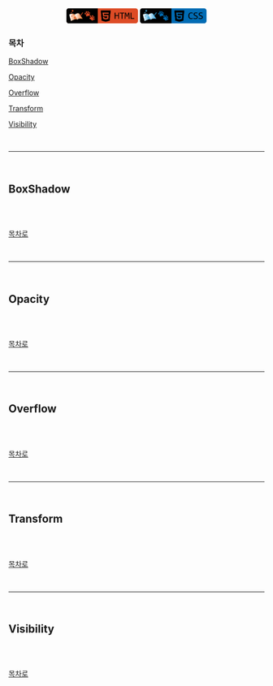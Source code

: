 <p align="center">
    <a href="https://github.com/seol-yu/TIL/tree/master/HTML_CSS/HTML_CSS">
    <img src="https://github.com/seol-yu/TIL/blob/master/images/html-badge-logo.png?raw=true" height=30 /></a>
    <a href="https://github.com/seol-yu/TIL/tree/master/HTML_CSS/HTML_CSS">
    <img src="https://github.com/seol-yu/TIL/blob/master/images/css-badge-logo.png?raw=true" height=30 /></a>
</p>

### 목차
[BoxShadow](#BoxShadow)

[Opacity](#Opacity)

[Overflow](#Overflow)

[Transform](#Transform)

[Visibility](#Visibility)

<br />

---

<br />

## BoxShadow

<br />


<br />

[목차로](#목차)

<br />

---

<br />

## Opacity

<br />


<br />

[목차로](#목차)

<br />

---

<br />

## Overflow

<br />


<br />

[목차로](#목차)

<br />

---

<br />

## Transform

<br />


<br />

[목차로](#목차)

<br />

---

<br />

## Visibility

<br />


<br />

[목차로](#목차)

<br />